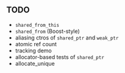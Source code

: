 ## TODO

* `shared_from_this`
* `shared_from` (Boost-style)
* aliasing ctros of `shared_ptr` and `weak_ptr`
* atomic ref count
* tracking demo
* allocator-based tests of `shared_ptr`
* allocate_unique
